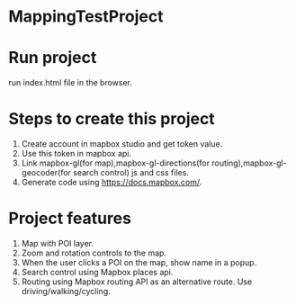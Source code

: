 # MappingTestProject

# Run project 
 run index.html file in the browser.

# Steps to create this project

1. Create account in mapbox studio and get token value.
2. Use this token in mapbox api.
3. Link mapbox-gl(for map),mapbox-gl-directions(for routing),mapbox-gl-geocoder(for search control) js and css files.
4. Generate code using https://docs.mapbox.com/.


# Project features

1. Map with POI layer.
3. Zoom and rotation controls to the map.
4. When the user clicks a POI on the map, show name in a popup.
5. Search control using Mapbox places api.
6. Routing using Mapbox routing API as an alternative route. Use driving/walking/cycling.
